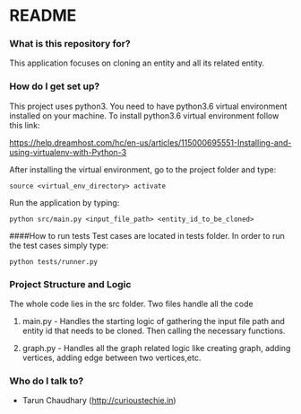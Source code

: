 # README #

### What is this repository for? ###

This application focuses on cloning an entity and all its related entity.

### How do I get set up? ###

This project uses python3. You need to have 
python3.6 virtual environment installed on your machine.
To install python3.6 virtual environment follow this link:
 
https://help.dreamhost.com/hc/en-us/articles/115000695551-Installing-and-using-virtualenv-with-Python-3 

After installing the virtual environment, go to the project folder and type: 

    source <virtual_env_directory> activate
    
Run the application by typing:
    
    python src/main.py <input_file_path> <entity_id_to_be_cloned>


####How to run tests
Test cases are located in tests folder.
In order to run the test cases simply type:

    python tests/runner.py

### Project Structure and Logic

The whole code lies in the src folder. Two files handle all the code
1. main.py - Handles the starting logic of gathering the input file path and entity id that needs to be cloned. Then calling the necessary functions.

2. graph.py - Handles all the graph related logic like creating graph, adding vertices, adding edge between two vertices,etc. 

### Who do I talk to? ###

* Tarun Chaudhary (http://curioustechie.in)